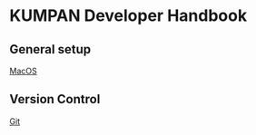 # KUMPAN Developer Handbook

## General setup

[MacOS](/MacOS.html)

## Version Control

[Git](/Git.html)
